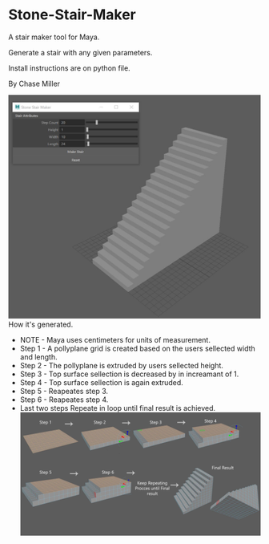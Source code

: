 # Stone-Stair-Maker

A stair maker tool for Maya.

Generate a stair with any given parameters. 

Install instructions are on python file. 

By Chase Miller


![](pics/tool.JPG)
How it's generated.
 - NOTE - Maya uses centimeters for units of measurement.
 - Step 1 - A pollyplane grid is created based on the users sellected width and length. 
 - Step 2 - The pollyplane is extruded by users sellected height.
 - Step 3 - Top surface sellection is decreased by in increamant of 1.
 - Step 4 - Top surface sellection is again extruded.
 - Step 5 - Reapeates step 3.
 - Step 6 - Reapeates step 4.
 - Last two steps Repeate in loop until final result is achieved.
![](pics/building.jpg)


